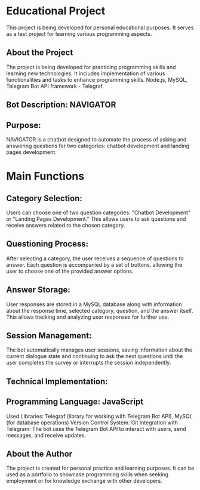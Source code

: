 # Educational Project

This project is being developed for personal educational purposes. It serves as a test project for learning various programming aspects.

## About the Project

The project is being developed for practicing programming skills and learning new technologies. It includes implementation of various functionalities and tasks to enhance programming skills.
Node.js, MySQL, Telegram Bot API framework - Telegraf.

## Bot Description: NAVIGATOR

## Purpose:
NAVIGATOR is a chatbot designed to automate the process of asking and answering questions for two categories: chatbot development and landing pages development.

# Main Functions

## Category Selection:
Users can choose one of two question categories: "Chatbot Development" or "Landing Pages Development." This allows users to ask questions and receive answers related to the chosen category.

## Questioning Process:
After selecting a category, the user receives a sequence of questions to answer. Each question is accompanied by a set of buttons, allowing the user to choose one of the provided answer options.

## Answer Storage:
User responses are stored in a MySQL database along with information about the response time, selected category, question, and the answer itself. This allows tracking and analyzing user responses for further use.

## Session Management:
The bot automatically manages user sessions, saving information about the current dialogue state and continuing to ask the next questions until the user completes the survey or interrupts the session independently.

## Technical Implementation:

## Programming Language: JavaScript
Used Libraries: Telegraf (library for working with Telegram Bot API), MySQL (for database operations)
Version Control System: Git
Integration with Telegram: The bot uses the Telegram Bot API to interact with users, send messages, and receive updates.

## About the Author

The project is created for personal practice and learning purposes. It can be used as a portfolio to showcase programming skills when seeking employment or for knowledge exchange with other developers.


